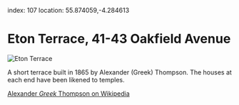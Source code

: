 index: 107
location: 55.874059,-4.284613

# Eton Terrace, 41-43 Oakfield Avenue

![Eton Terrace](eton-terace.jpg)

A short terrace built in 1865 by Alexander (Greek) Thompson.  The
houses at each end have been likened to temples.

[Alexander _Greek_ Thompson on Wikipedia][1]


[1]: /wiki/Alexander_Thomson
